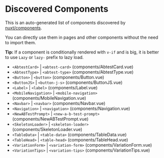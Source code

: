 # Discovered Components

This is an auto-generated list of components discovered by [nuxt/components](https://github.com/nuxt/components).

You can directly use them in pages and other components without the need to import them.

**Tip:** If a component is conditionally rendered with `v-if` and is big, it is better to use `Lazy` or `lazy-` prefix to lazy load.

- `<AbtestCard>` | `<abtest-card>` (components/AbtestCard.vue)
- `<AbtestType>` | `<abtest-type>` (components/AbtestType.vue)
- `<Button>` | `<button>` (components/Button.vue)
- `<ButtonJS>` | `<button-j-s>` (components/ButtonJS.vue)
- `<Label>` | `<label>` (components/Label.vue)
- `<MobileNavigation>` | `<mobile-navigation>` (components/MobileNavigation.vue)
- `<Navbar>` | `<navbar>` (components/Navbar.vue)
- `<Navigation>` | `<navigation>` (components/Navigation.vue)
- `<NewABTestPrompt>` | `<new-a-b-test-prompt>` (components/NewABTestPrompt.vue)
- `<SkeletonLoader>` | `<skeleton-loader>` (components/SkeletonLoader.vue)
- `<TableData>` | `<table-data>` (components/TableData.vue)
- `<TableHead>` | `<table-head>` (components/TableHead.vue)
- `<VariationForm>` | `<variation-form>` (components/VariationForm.vue)
- `<VariationTips>` | `<variation-tips>` (components/VariationTips.vue)
